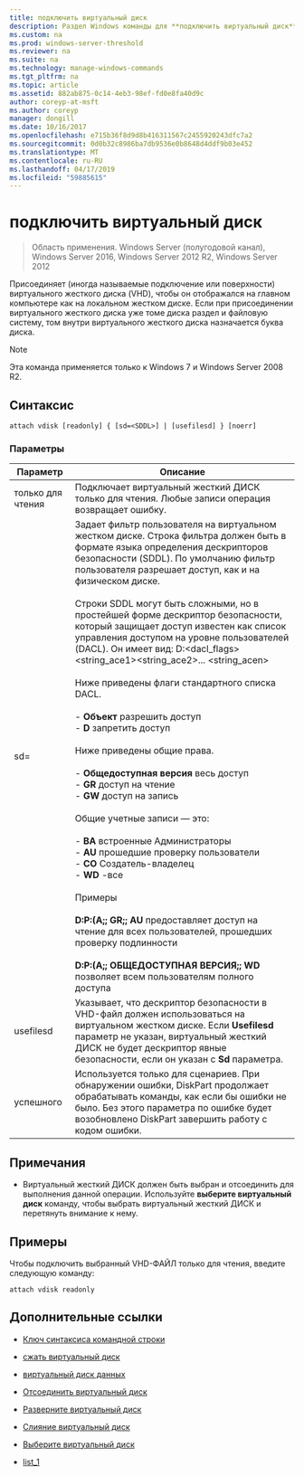 ```yaml
---
title: подключить виртуальный диск
description: Раздел Windows команды для **подключить виртуальный диск** -присоединяет (иногда называемые подключение или поверхности) виртуального жесткого диска (VHD), чтобы он отображался на главном компьютере как на локальном жестком диске.
ms.custom: na
ms.prod: windows-server-threshold
ms.reviewer: na
ms.suite: na
ms.technology: manage-windows-commands
ms.tgt_pltfrm: na
ms.topic: article
ms.assetid: 882ab875-0c14-4eb3-98ef-fd0e8fa40d9c
author: coreyp-at-msft
ms.author: coreyp
manager: dongill
ms.date: 10/16/2017
ms.openlocfilehash: e715b36f8d9d8b416311567c2455920243dfc7a2
ms.sourcegitcommit: 0d0b32c8986ba7db9536e0b8648d4ddf9b03e452
ms.translationtype: MT
ms.contentlocale: ru-RU
ms.lasthandoff: 04/17/2019
ms.locfileid: "59885615"
---
```

# <a name="attach-vdisk"></a>подключить виртуальный диск

>Область применения. Windows Server (полугодовой канал), Windows Server 2016, Windows Server 2012 R2, Windows Server 2012

Присоединяет (иногда называемые подключение или поверхности) виртуального жесткого диска (VHD), чтобы он отображался на главном компьютере как на локальном жестком диске. Если при присоединении виртуального жесткого диска уже томе диска раздел и файловую систему, том внутри виртуального жесткого диска назначается буква диска.
> [!NOTE]
> Эта команда применяется только к Windows 7 и Windows Server 2008 R2.

## <a name="syntax"></a>Синтаксис
```
attach vdisk [readonly] { [sd=<SDDL>] | [usefilesd] } [noerr]
```
### <a name="parameters"></a>Параметры
|Параметр|Описание|
|-------|--------|
|только для чтения|Подключает виртуальный жесткий ДИСК только для чтения. Любые записи операция возвращает ошибку.|
|sd=<SDDL string>|Задает фильтр пользователя на виртуальном жестком диске. Строка фильтра должен быть в формате языка определения дескрипторов безопасности (SDDL). По умолчанию фильтр пользователя разрешает доступ, как и на физическом диске.<br /><br />Строки SDDL могут быть сложными, но в простейшей форме дескриптор безопасности, который защищает доступ известен как список управления доступом на уровне пользователей (DACL). Он имеет вид: D:<dacl_flags><string_ace1><string_ace2>... <string_acen><br /><br />Ниже приведены флаги стандартного списка DACL.<br /><br />-   **Объект** разрешить доступ<br />-   **D** запретить доступ<br /><br />Ниже приведены общие права.<br /><br />-   **Общедоступная версия** весь доступ<br />-   **GR** доступ на чтение<br />-   **GW** доступ на запись<br /><br />Общие учетные записи — это:<br /><br />-   **BA** встроенные Администраторы<br />-   **AU** прошедшие проверку пользователи<br />-   **CO** Создатель-владелец<br />-   **WD** -все<br /><br />Примеры<br /><br />**D:P:(A;; GR;; AU** предоставляет доступ на чтение для всех пользователей, прошедших проверку подлинности<br /><br />**D:P:(A;; ОБЩЕДОСТУПНАЯ ВЕРСИЯ;; WD** позволяет всем пользователям полного доступа|
|usefilesd|Указывает, что дескриптор безопасности в VHD-файл должен использоваться на виртуальном жестком диске. Если **Usefilesd** параметр не указан, виртуальный жесткий ДИСК не будет дескриптор явные безопасности, если он указан с **Sd** параметра.|
|успешного|Используется только для сценариев. При обнаружении ошибки, DiskPart продолжает обрабатывать команды, как если бы ошибки не было. Без этого параметра по ошибке будет возобновлено DiskPart завершить работу с кодом ошибки.|
## <a name="remarks"></a>Примечания
-   Виртуальный жесткий ДИСК должен быть выбран и отсоединить для выполнения данной операции. Используйте **выберите виртуальный диск** команду, чтобы выбрать виртуальный жесткий ДИСК и перетянуть внимание к нему.
## <a name="BKMK_Examples"></a>Примеры
Чтобы подключить выбранный VHD-ФАЙЛ только для чтения, введите следующую команду:
```
attach vdisk readonly
```
## <a name="additional-references"></a>Дополнительные ссылки
-   [Ключ синтаксиса командной строки](command-line-syntax-key.md)
-   [сжать виртуальный диск](compact-vdisk.md)

-   [виртуальный диск данных](detail-vdisk.md)
-   [Отсоединить виртуальный диск](detach-vdisk.md)
-   [Разверните виртуальный диск](expand-vdisk.md)
-   [Слияние виртуальный диск](merge-vdisk.md)
-   [Выберите виртуальный диск](select-vdisk.md)
-   [list_1](list_1.md)
